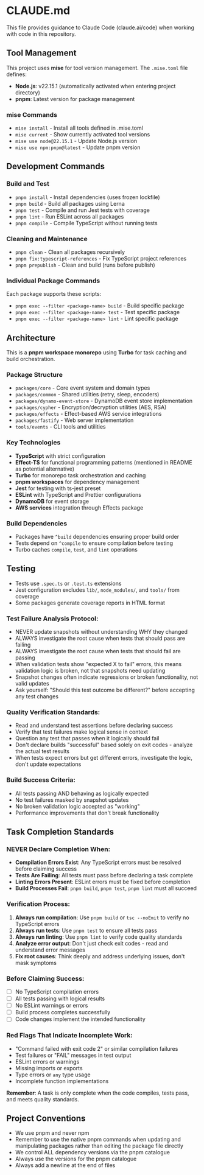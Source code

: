 # CLAUDE.md

This file provides guidance to Claude Code (claude.ai/code) when working with code in this repository.

## Tool Management

This project uses **mise** for tool version management. The `.mise.toml` file defines:
- **Node.js**: v22.15.1 (automatically activated when entering project directory)
- **pnpm**: Latest version for package management

### mise Commands
- `mise install` - Install all tools defined in .mise.toml
- `mise current` - Show currently activated tool versions
- `mise use node@22.15.1` - Update Node.js version
- `mise use npm:pnpm@latest` - Update pnpm version

## Development Commands

### Build and Test
- `pnpm install` - Install dependencies (uses frozen lockfile)
- `pnpm build` - Build all packages using Lerna
- `pnpm test` - Compile and run Jest tests with coverage
- `pnpm lint` - Run ESLint across all packages
- `pnpm compile` - Compile TypeScript without running tests

### Cleaning and Maintenance
- `pnpm clean` - Clean all packages recursively
- `pnpm fix:typescript-references` - Fix TypeScript project references
- `pnpm prepublish` - Clean and build (runs before publish)

### Individual Package Commands
Each package supports these scripts:
- `pnpm exec --filter <package-name> build` - Build specific package
- `pnpm exec --filter <package-name> test` - Test specific package
- `pnpm exec --filter <package-name> lint` - Lint specific package

## Architecture

This is a **pnpm workspace monorepo** using **Turbo** for task caching and build orchestration.

### Package Structure
- `packages/core` - Core event system and domain types
- `packages/common` - Shared utilities (retry, sleep, encoders)
- `packages/dynamo-event-store` - DynamoDB event store implementation
- `packages/cypher` - Encryption/decryption utilities (AES, RSA)
- `packages/effects` - Effect-based AWS service integrations
- `packages/fastify` - Web server implementation
- `tools/events` - CLI tools and utilities

### Key Technologies
- **TypeScript** with strict configuration
- **Effect-TS** for functional programming patterns (mentioned in README as potential alternative)
- **Turbo** for monorepo task orchestration and caching
- **pnpm workspaces** for dependency management
- **Jest** for testing with ts-jest preset
- **ESLint** with TypeScript and Prettier configurations
- **DynamoDB** for event storage
- **AWS services** integration through Effects package

### Build Dependencies
- Packages have `^build` dependencies ensuring proper build order
- Tests depend on `^compile` to ensure compilation before testing
- Turbo caches `compile`, `test`, and `lint` operations

## Testing
- Tests use `.spec.ts` or `.test.ts` extensions
- Jest configuration excludes `lib/`, `node_modules/`, and `tools/` from coverage
- Some packages generate coverage reports in HTML format

### Test Failure Analysis Protocol:
- NEVER update snapshots without understanding WHY they changed
- ALWAYS investigate the root cause when tests that should pass are failing
- ALWAYS investigate the root cause when tests that should fail are passing
- When validation tests show "expected X to fail" errors, this means validation logic is broken, not that snapshots need updating
- Snapshot changes often indicate regressions or broken functionality, not valid updates
- Ask yourself: "Should this test outcome be different?" before accepting any test changes

### Quality Verification Standards:
- Read and understand test assertions before declaring success
- Verify that test failures make logical sense in context
- Question any test that passes when it logically should fail
- Don't declare builds "successful" based solely on exit codes - analyze the actual test results
- When tests expect errors but get different errors, investigate the logic, don't update expectations

### Build Success Criteria:
- All tests passing AND behaving as logically expected
- No test failures masked by snapshot updates
- No broken validation logic accepted as "working"
- Performance improvements that don't break functionality

## Task Completion Standards

### NEVER Declare Completion When:
- **Compilation Errors Exist**: Any TypeScript errors must be resolved before claiming success
- **Tests Are Failing**: All tests must pass before declaring a task complete
- **Linting Errors Present**: ESLint errors must be fixed before completion
- **Build Processes Fail**: `pnpm build`, `pnpm test`, `pnpm lint` must all succeed

### Verification Process:
1. **Always run compilation**: Use `pnpm build` or `tsc --noEmit` to verify no TypeScript errors
2. **Always run tests**: Use `pnpm test` to ensure all tests pass
3. **Always run linting**: Use `pnpm lint` to verify code quality standards
4. **Analyze error output**: Don't just check exit codes - read and understand error messages
5. **Fix root causes**: Think deeply and address underlying issues, don't mask symptoms

### Before Claiming Success:
- [ ] No TypeScript compilation errors
- [ ] All tests passing with logical results
- [ ] No ESLint warnings or errors
- [ ] Build process completes successfully
- [ ] Code changes implement the intended functionality

### Red Flags That Indicate Incomplete Work:
- "Command failed with exit code 2" or similar compilation failures
- Test failures or "FAIL" messages in test output
- ESLint errors or warnings
- Missing imports or exports
- Type errors or `any` type usage
- Incomplete function implementations

**Remember**: A task is only complete when the code compiles, tests pass, and meets quality standards.

## Project Conventions
- We use pnpm and never npm
- Remember to use the native pnpm commands when updating and manipulating packages rather than editing the package file directly
- We control ALL dependency versions via the pnpm catalogue
- Always use the versions for the pnpm catalogue
- Always add a newline at the end of files